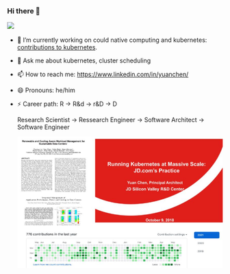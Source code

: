 ### Hi there 👋

![](https://github-readme-stats.vercel.app/api?username=yuanchen8911&theme=buefy&show_icons=true)
<!--
**yuanchen8911/yuanchen8911** is a ✨ _special_ ✨ repository because its `README.md` (this file) appears on your GitHub profile.
-->

- 🔭 I’m currently working on could native computing and kubernetes: [contributions to kubernetes](https://k8s.devstats.cncf.io/d/66/developer-activity-counts-by-companies?orgId=1&var-period_name=Last%202%20years&var-metric=contributions&var-repogroup_name=All&var-repo_name=kubernetes%2Fkubernetes&var-country_name=All&var-companies=Apple).
- 💬 Ask me about kubernetes, cluster scheduling
- 📫 How to reach me: https://www.linkedin.com/in/yuanchen/
- 😄 Pronouns: he/him
- ⚡ Career path: R -> R&d -> r&D -> D
    
    Research Scientist -> Ressearch Engineer -> Software Architect -> Software Engineer
    
   ![career path](career.jpg) 
